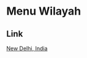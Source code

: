 # Menu Wilayah

## Link

[New Delhi, India](https://github.com/gigit-pemilu/pemilu-2024-99-luar-negeri/tree/main/pileg-dpr/hitung-suara/sub/99-luar-negeri/sub/80-new-delhi-india/sub/01-new-delhi-india)

